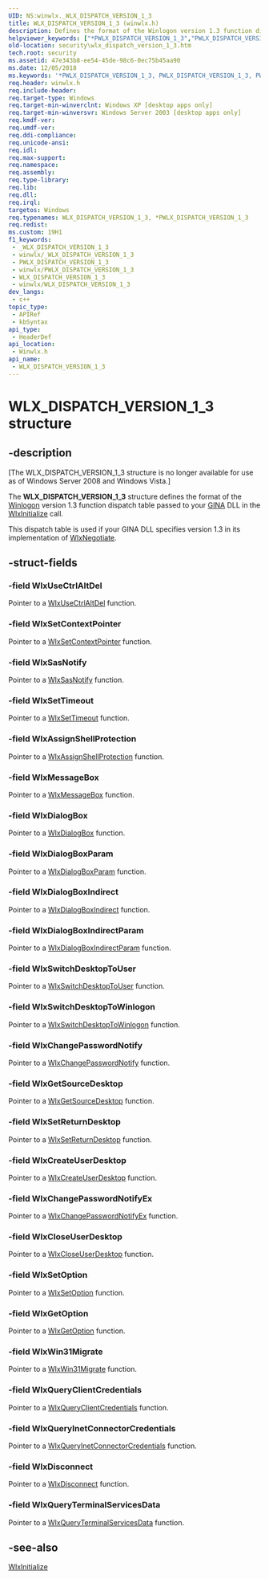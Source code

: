 ```yaml
---
UID: NS:winwlx._WLX_DISPATCH_VERSION_1_3
title: WLX_DISPATCH_VERSION_1_3 (winwlx.h)
description: Defines the format of the Winlogon version 1.3 function dispatch table passed to your GINA DLL in the WlxInitialize call.
helpviewer_keywords: ["*PWLX_DISPATCH_VERSION_1_3","PWLX_DISPATCH_VERSION_1_3","PWLX_DISPATCH_VERSION_1_3 structure pointer [Security]","WLX_DISPATCH_VERSION_1_3","WLX_DISPATCH_VERSION_1_3 structure [Security]","_gina_wlx_dispatch_version_1_3","security.wlx_dispatch_version_1_3","winwlx/PWLX_DISPATCH_VERSION_1_3","winwlx/WLX_DISPATCH_VERSION_1_3"]
old-location: security\wlx_dispatch_version_1_3.htm
tech.root: security
ms.assetid: 47e343b8-ee54-45de-98c6-0ec75b45aa90
ms.date: 12/05/2018
ms.keywords: '*PWLX_DISPATCH_VERSION_1_3, PWLX_DISPATCH_VERSION_1_3, PWLX_DISPATCH_VERSION_1_3 structure pointer [Security], WLX_DISPATCH_VERSION_1_3, WLX_DISPATCH_VERSION_1_3 structure [Security], _gina_wlx_dispatch_version_1_3, security.wlx_dispatch_version_1_3, winwlx/PWLX_DISPATCH_VERSION_1_3, winwlx/WLX_DISPATCH_VERSION_1_3'
req.header: winwlx.h
req.include-header: 
req.target-type: Windows
req.target-min-winverclnt: Windows XP [desktop apps only]
req.target-min-winversvr: Windows Server 2003 [desktop apps only]
req.kmdf-ver: 
req.umdf-ver: 
req.ddi-compliance: 
req.unicode-ansi: 
req.idl: 
req.max-support: 
req.namespace: 
req.assembly: 
req.type-library: 
req.lib: 
req.dll: 
req.irql: 
targetos: Windows
req.typenames: WLX_DISPATCH_VERSION_1_3, *PWLX_DISPATCH_VERSION_1_3
req.redist: 
ms.custom: 19H1
f1_keywords:
 - _WLX_DISPATCH_VERSION_1_3
 - winwlx/_WLX_DISPATCH_VERSION_1_3
 - PWLX_DISPATCH_VERSION_1_3
 - winwlx/PWLX_DISPATCH_VERSION_1_3
 - WLX_DISPATCH_VERSION_1_3
 - winwlx/WLX_DISPATCH_VERSION_1_3
dev_langs:
 - c++
topic_type:
 - APIRef
 - kbSyntax
api_type:
 - HeaderDef
api_location:
 - Winwlx.h
api_name:
 - WLX_DISPATCH_VERSION_1_3
---
```


# WLX_DISPATCH_VERSION_1_3 structure


## -description

<p class="CCE_Message">[The WLX_DISPATCH_VERSION_1_3 structure is no longer available for use as of Windows Server 2008 and Windows Vista.]

The <b>WLX_DISPATCH_VERSION_1_3</b> structure defines the format of the <a href="/windows/desktop/SecGloss/w-gly">Winlogon</a> version 1.3 function dispatch table passed to your <a href="/windows/desktop/SecGloss/g-gly">GINA</a> DLL in the 
<a href="/windows/desktop/api/winwlx/nf-winwlx-wlxinitialize">WlxInitialize</a> call.

This dispatch table is used if your GINA DLL specifies version 1.3 in its implementation of 
<a href="/windows/desktop/api/winwlx/nf-winwlx-wlxnegotiate">WlxNegotiate</a>.

## -struct-fields

### -field WlxUseCtrlAltDel

Pointer to a <a href="/windows/desktop/api/winwlx/nc-winwlx-pwlx_use_ctrl_alt_del">WlxUseCtrlAltDel</a> function.

### -field WlxSetContextPointer

Pointer to a <a href="/windows/desktop/api/winwlx/nc-winwlx-pwlx_set_context_pointer">WlxSetContextPointer</a> function.

### -field WlxSasNotify

Pointer to a <a href="/windows/desktop/api/winwlx/nc-winwlx-pwlx_sas_notify">WlxSasNotify</a> function.

### -field WlxSetTimeout

Pointer to a <a href="/windows/desktop/api/winwlx/nc-winwlx-pwlx_set_timeout">WlxSetTimeout</a> function.

### -field WlxAssignShellProtection

Pointer to a <a href="/windows/desktop/api/winwlx/nc-winwlx-pwlx_assign_shell_protection">WlxAssignShellProtection</a> function.

### -field WlxMessageBox

Pointer to a <a href="/windows/desktop/api/winwlx/nc-winwlx-pwlx_message_box">WlxMessageBox</a> function.

### -field WlxDialogBox

Pointer to a <a href="/windows/desktop/api/winwlx/nc-winwlx-pwlx_dialog_box">WlxDialogBox</a> function.

### -field WlxDialogBoxParam

Pointer to a <a href="/windows/desktop/api/winwlx/nc-winwlx-pwlx_dialog_box_param">WlxDialogBoxParam</a> function.

### -field WlxDialogBoxIndirect

Pointer to a <a href="/windows/desktop/api/winwlx/nc-winwlx-pwlx_dialog_box_indirect">WlxDialogBoxIndirect</a> function.

### -field WlxDialogBoxIndirectParam

Pointer to a <a href="/windows/desktop/api/winwlx/nc-winwlx-pwlx_dialog_box_indirect_param">WlxDialogBoxIndirectParam</a> function.

### -field WlxSwitchDesktopToUser

Pointer to a <a href="/windows/desktop/api/winwlx/nc-winwlx-pwlx_switch_desktop_to_user">WlxSwitchDesktopToUser</a> function.

### -field WlxSwitchDesktopToWinlogon

Pointer to a  <a href="/windows/desktop/api/winwlx/nc-winwlx-pwlx_switch_desktop_to_winlogon">WlxSwitchDesktopToWinlogon</a> function.

### -field WlxChangePasswordNotify

Pointer to a <a href="/windows/desktop/api/winwlx/nc-winwlx-pwlx_change_password_notify">WlxChangePasswordNotify</a> function.

### -field WlxGetSourceDesktop

Pointer to a <a href="/windows/desktop/api/winwlx/nc-winwlx-pwlx_get_source_desktop">WlxGetSourceDesktop</a> function.

### -field WlxSetReturnDesktop

Pointer to a <a href="/windows/desktop/api/winwlx/nc-winwlx-pwlx_set_return_desktop">WlxSetReturnDesktop</a> function.

### -field WlxCreateUserDesktop

Pointer to a <a href="/windows/desktop/api/winwlx/nc-winwlx-pwlx_create_user_desktop">WlxCreateUserDesktop</a> function.

### -field WlxChangePasswordNotifyEx

Pointer to a <a href="/windows/desktop/api/winwlx/nc-winwlx-pwlx_change_password_notify_ex">WlxChangePasswordNotifyEx</a> function.

### -field WlxCloseUserDesktop

Pointer to a <a href="/windows/desktop/api/winwlx/nc-winwlx-pwlx_close_user_desktop">WlxCloseUserDesktop</a> function.

### -field WlxSetOption

Pointer to a <a href="/windows/desktop/api/winwlx/nc-winwlx-pwlx_set_option">WlxSetOption</a> function.

### -field WlxGetOption

Pointer to a <a href="/windows/desktop/api/winwlx/nc-winwlx-pwlx_get_option">WlxGetOption</a> function.

### -field WlxWin31Migrate

Pointer to a <a href="/windows/desktop/api/winwlx/nc-winwlx-pwlx_win31_migrate">WlxWin31Migrate</a> function.

### -field WlxQueryClientCredentials

Pointer to a <a href="/windows/desktop/api/winwlx/nc-winwlx-pwlx_query_client_credentials">WlxQueryClientCredentials</a> function.

### -field WlxQueryInetConnectorCredentials

Pointer to a <a href="/windows/desktop/api/winwlx/nc-winwlx-pwlx_query_ic_credentials">WlxQueryInetConnectorCredentials</a> function.

### -field WlxDisconnect

Pointer to a <a href="/windows/desktop/api/winwlx/nc-winwlx-pwlx_disconnect">WlxDisconnect</a> function.

### -field WlxQueryTerminalServicesData

Pointer to a <a href="/windows/desktop/api/winwlx/nc-winwlx-pwlx_query_terminal_services_data">WlxQueryTerminalServicesData</a> function.

## -see-also

<a href="/windows/desktop/api/winwlx/nf-winwlx-wlxinitialize">WlxInitialize</a>